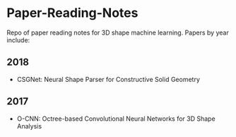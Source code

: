 # Paper-Reading-Notes
Repo of paper reading notes for 3D shape machine learning. Papers by year include:

## 2018
- CSGNet: Neural Shape Parser for Constructive Solid Geometry

## 2017
- O-CNN: Octree-based Convolutional Neural Networks for 3D Shape Analysis
